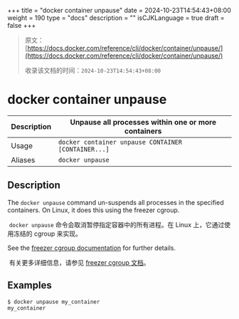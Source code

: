 +++
title = "docker container unpause"
date = 2024-10-23T14:54:43+08:00
weight = 190
type = "docs"
description = ""
isCJKLanguage = true
draft = false
+++

> 原文：[https://docs.docker.com/reference/cli/docker/container/unpause/](https://docs.docker.com/reference/cli/docker/container/unpause/)
>
> 收录该文档的时间：`2024-10-23T14:54:43+08:00`

# docker container unpause

| Description | Unpause all processes within one or more containers |
| :---------- | --------------------------------------------------- |
| Usage       | `docker container unpause CONTAINER [CONTAINER...]` |
| Aliases     | `docker unpause`                                    |

## Description

The `docker unpause` command un-suspends all processes in the specified containers. On Linux, it does this using the freezer cgroup.

​	`docker unpause` 命令会取消暂停指定容器中的所有进程。在 Linux 上，它通过使用冻结的 cgroup 来实现。

See the [freezer cgroup documentation](https://www.kernel.org/doc/Documentation/cgroup-v1/freezer-subsystem.txt) for further details.

​	有关更多详细信息，请参见 [freezer cgroup 文档](https://www.kernel.org/doc/Documentation/cgroup-v1/freezer-subsystem.txt)。

## Examples



```console
$ docker unpause my_container
my_container
```
